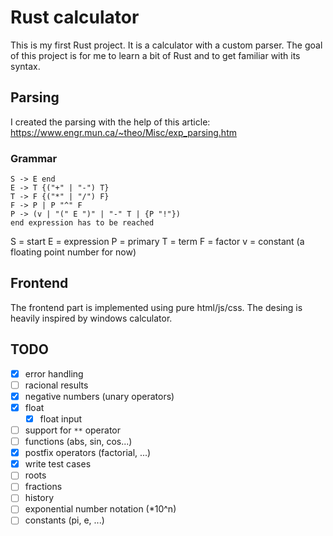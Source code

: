 # Rust calculator
This is my first Rust project. It is a calculator with a custom parser. The goal of this project is for me to learn a bit of Rust and to get familiar with its syntax. 

## Parsing
I created the parsing with the help of this article: https://www.engr.mun.ca/~theo/Misc/exp_parsing.htm

### Grammar
```
S -> E end
E -> T {("+" | "-") T}
T -> F {("*" | "/") F}
F -> P | P "^" F
P -> (v | "(" E ")" | "-" T | {P "!"})
end expression has to be reached
```
S = start
E = expression
P = primary
T = term
F = factor
v = constant (a floating point number for now)

## Frontend
The frontend part is implemented using pure html/js/css. The desing is heavily inspired by windows calculator. 

## TODO
- [x] error handling 
- [ ] racional results
- [x] negative numbers (unary operators)
- [x] float
	- [x] float input
- [ ] support for `**` operator
- [ ] functions (abs, sin, cos...)
- [x] postfix operators (factorial, ...)
- [x] write test cases
- [ ] roots
- [ ] fractions
- [ ] history
- [ ] exponential number notation (\*10^n)
- [ ] constants (pi, e, ...)